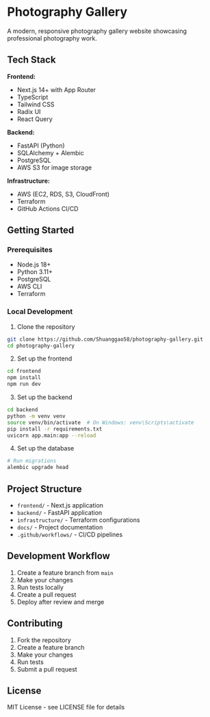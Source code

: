 # Photography Gallery

A modern, responsive photography gallery website showcasing professional photography work.

## Tech Stack

**Frontend:**
- Next.js 14+ with App Router
- TypeScript
- Tailwind CSS
- Radix UI
- React Query

**Backend:**
- FastAPI (Python)
- SQLAlchemy + Alembic
- PostgreSQL
- AWS S3 for image storage

**Infrastructure:**
- AWS (EC2, RDS, S3, CloudFront)
- Terraform
- GitHub Actions CI/CD

## Getting Started

### Prerequisites
- Node.js 18+
- Python 3.11+
- PostgreSQL
- AWS CLI
- Terraform

### Local Development

1. Clone the repository
```bash
git clone https://github.com/Shuanggao58/photography-gallery.git
cd photography-gallery
```

2. Set up the frontend
```bash
cd frontend
npm install
npm run dev
```

3. Set up the backend
```bash
cd backend
python -m venv venv
source venv/bin/activate  # On Windows: venv\Scripts\activate
pip install -r requirements.txt
uvicorn app.main:app --reload
```

4. Set up the database
```bash
# Run migrations
alembic upgrade head
```

## Project Structure

- `frontend/` - Next.js application
- `backend/` - FastAPI application
- `infrastructure/` - Terraform configurations
- `docs/` - Project documentation
- `.github/workflows/` - CI/CD pipelines

## Development Workflow

1. Create a feature branch from `main`
2. Make your changes
3. Run tests locally
4. Create a pull request
5. Deploy after review and merge

## Contributing

1. Fork the repository
2. Create a feature branch
3. Make your changes
4. Run tests
5. Submit a pull request

## License

MIT License - see LICENSE file for details

